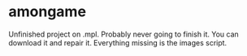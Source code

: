 # amongame
Unfinished project on .mpl. Probably never going to finish it. You can download it and repair it. Everything missing is the images script.

